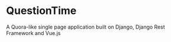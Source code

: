 # QuestionTime
A Quora-like single page application built on Django, Django Rest Framework
and Vue.js
